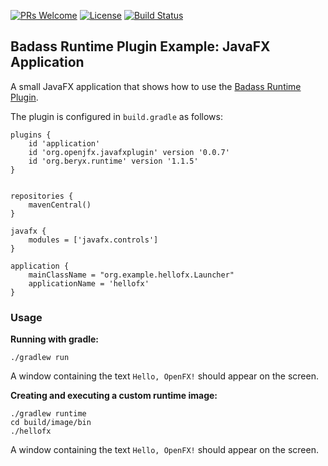 [![PRs Welcome](https://img.shields.io/badge/PRs-welcome-brightgreen.svg?style=flat-square)](http://makeapullrequest.com)
[![License](https://img.shields.io/badge/License-Apache%202.0-blue.svg)](https://github.com/beryx-gist/badass-runtime-example-javafx/blob/master/LICENSE)
[![Build Status](https://img.shields.io/travis/beryx-gist/badass-runtime-example-javafx/master.svg?label=Build)](https://travis-ci.org/beryx-gist/badass-runtime-example-javafx)

## Badass Runtime Plugin Example: JavaFX Application ##

A small JavaFX application that shows how to use the [Badass Runtime Plugin](https://github.com/beryx/badass-runtime-plugin/).

The plugin is configured in `build.gradle` as follows:

```
plugins {
    id 'application'
    id 'org.openjfx.javafxplugin' version '0.0.7'
    id 'org.beryx.runtime' version '1.1.5'
}


repositories {
    mavenCentral()
}

javafx {
    modules = ['javafx.controls']
}

application {
    mainClassName = "org.example.hellofx.Launcher"
    applicationName = 'hellofx'
}
```

### Usage
**Running with gradle:**
```
./gradlew run
```

A window containing the text `Hello, OpenFX!` should appear on the screen.


**Creating and executing a custom runtime image:**
```
./gradlew runtime
cd build/image/bin
./hellofx
```

A window containing the text `Hello, OpenFX!` should appear on the screen.
